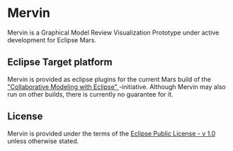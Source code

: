 # Mervin

Mervin is a Graphical Model Review Visualization Prototype under active development for Eclipse Mars.

## Eclipse Target platform

Mervin is provided as eclipse plugins for the current Mars build of the ["Collaborative Modeling with Eclipse" ](https://sites.google.com/a/eclipsesource.com/collaborative-modeling/)-initiative.
Although Mervin may also run on other builds, there is currently no guarantee for it.

## License

Mervin is provided under the terms of the [Eclipse Public License - v 1.0](https://www.eclipse.org/legal/epl-v10.html) unless otherwise stated.

